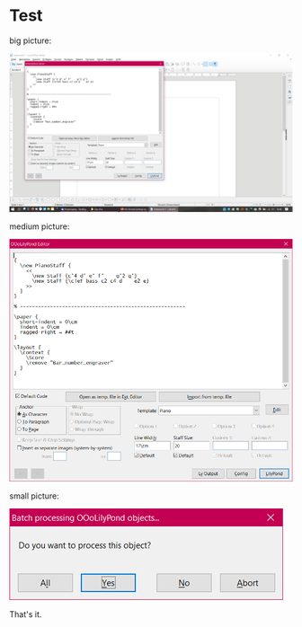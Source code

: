 # Test

big picture:

![Big](https://raw.githubusercontent.com/KlausBlum/OLy-resources/master/images/big.png)

medium picture:

![Medium](https://raw.githubusercontent.com/KlausBlum/OLy-resources/master/images/medium.png)

small picture:

![Small](https://raw.githubusercontent.com/KlausBlum/OLy-resources/master/images/small.png)


That's it.
